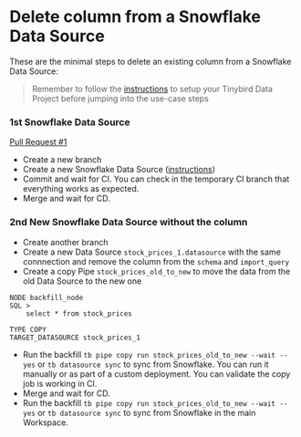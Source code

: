 # Delete column from a Snowflake Data Source

These are the minimal steps to delete an existing column from a Snowflake Data Source:

> Remember to follow the [instructions](../README.md) to setup your Tinybird Data Project before jumping into the use-case steps

### 1st Snowflake Data Source

[Pull Request #1](https://github.com/tinybirdco/use-case-examples/pull/277)

- Create a new branch
- Create a new Snowflake Data Source ([instructions](https://www.tinybird.co/docs/ingest/snowflake))
- Commit and wait for CI. You can check in the temporary CI branch that everything works as expected.
- Merge and wait for CD.

### 2nd New Snowflake Data Source without the column

- Create another branch
- Create a new Data Source `stock_prices_1.datasource` with the same connnection and remove the column from the `schema` and `import_query`
- Create a copy Pipe `stock_prices_old_to_new` to move the data from the old Data Source to the new one

```
NODE backfill_node
SQL >
    select * from stock_prices

TYPE COPY
TARGET_DATASOURCE stock_prices_1
```

- Run the backfill `tb pipe copy run stock_prices_old_to_new --wait --yes` or `tb datasource sync` to sync from Snowflake. You can run it manually or as part of a custom deployment. You can validate the copy job is working in CI.
- Merge and wait for CD.
- Run the backfill `tb pipe copy run stock_prices_old_to_new --wait --yes` or `tb datasource sync` to sync from Snowflake in the main Workspace.
